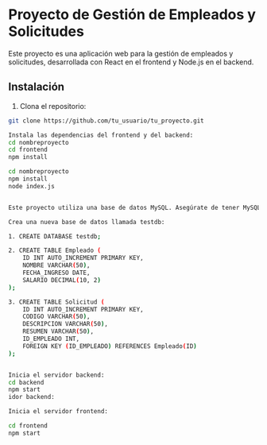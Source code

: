 # Proyecto de Gestión de Empleados y Solicitudes

Este proyecto es una aplicación web para la gestión de empleados y solicitudes, desarrollada con React en el frontend y Node.js en el backend.

## Instalación

1. Clona el repositorio:

```bash
git clone https://github.com/tu_usuario/tu_proyecto.git

Instala las dependencias del frontend y del backend:
cd nombreproyecto
cd frontend
npm install

cd nombreproyecto
npm install
node index.js


Este proyecto utiliza una base de datos MySQL. Asegúrate de tener MySQL instalado en tu sistema.

Crea una nueva base de datos llamada testdb:

1. CREATE DATABASE testdb;

2. CREATE TABLE Empleado (
    ID INT AUTO_INCREMENT PRIMARY KEY,
    NOMBRE VARCHAR(50),
    FECHA_INGRESO DATE,
    SALARIO DECIMAL(10, 2)
);

3. CREATE TABLE Solicitud (
    ID INT AUTO_INCREMENT PRIMARY KEY,
    CODIGO VARCHAR(50),
    DESCRIPCION VARCHAR(50),
    RESUMEN VARCHAR(50),
    ID_EMPLEADO INT,
    FOREIGN KEY (ID_EMPLEADO) REFERENCES Empleado(ID)
);


Inicia el servidor backend:
cd backend
npm start
idor backend:

Inicia el servidor frontend:

cd frontend
npm start



